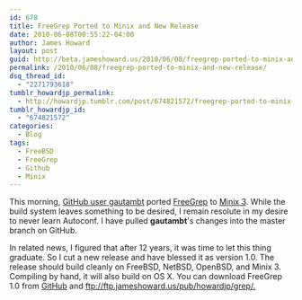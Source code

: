 ```yaml
---
id: 678
title: FreeGrep Ported to Minix and New Release
date: 2010-06-08T00:55:22-04:00
author: James Howard
layout: post
guid: http://beta.jameshoward.us/2010/06/08/freegrep-ported-to-minix-and-new-release/
permalink: /2010/06/08/freegrep-ported-to-minix-and-new-release/
dsq_thread_id:
  - "2271793618"
tumblr_howardjp_permalink:
  - http://howardjp.tumblr.com/post/674821572/freegrep-ported-to-minix-and-new-release
tumblr_howardjp_id:
  - "674821572"
categories:
  - Blog
tags:
  - FreeBSD
  - FreeGrep
  - Github
  - Minix
---
```

<p>This morning, <a href="http://github.com/gautambt">GitHub user gautambt</a> ported <a href="http://github.com/howardjp/freegrep">FreeGrep</a> to <a href="http://www.minix3.org">Minix 3</a>.  While the build system leaves something to be desired, I remain resolute in my desire to never learn Autoconf.  I have pulled <strong>gautambt</strong>'s changes into the master branch on GitHub.</p>

<p>In related news, I figured that after 12 years, it was time to let this thing graduate.  So I cut a new release and have blessed it as version 1.0.  The release should build cleanly on FreeBSD, NetBSD, OpenBSD, and Minix 3.  Compiling by hand, it will also build on OS X.  You can download FreeGrep 1.0 from <a href="http://github.com/howardjp/freegrep/downloads">GitHub</a> and <a href="ftp://ftp.jameshoward.us/pub/howardjp/grep/.">ftp://ftp.jameshoward.us/pub/howardjp/grep/.</a></p>

